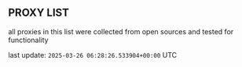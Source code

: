 ## PROXY LIST

all proxies in this list were collected from open sources and tested for functionality

last update: `2025-03-26 06:28:26.533904+00:00` UTC